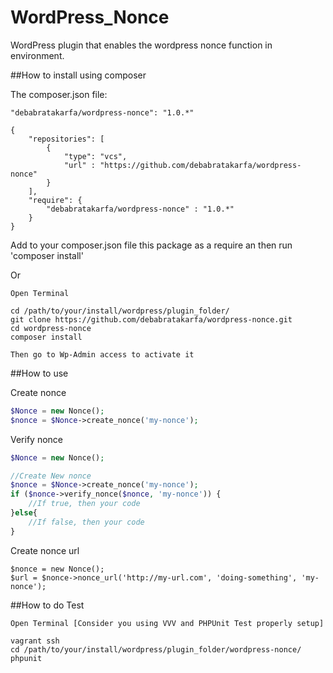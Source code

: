 # WordPress_Nonce
WordPress plugin that enables the wordpress nonce function in environment.

##How to install using composer

The composer.json file:
```
"debabratakarfa/wordpress-nonce": "1.0.*"

{
	"repositories": [
		{
			"type": "vcs",
			"url" : "https://github.com/debabratakarfa/wordpress-nonce"
		}
	],
	"require": {
		"debabratakarfa/wordpress-nonce" : "1.0.*"
	}
}

```

Add to your composer.json file this package as a require an then run 'composer install'

Or

```
Open Terminal

cd /path/to/your/install/wordpress/plugin_folder/
git clone https://github.com/debabratakarfa/wordpress-nonce.git
cd wordpress-nonce
composer install

Then go to Wp-Admin access to activate it

```
##How to use

Create nonce
```php
$Nonce = new Nonce();
$nonce = $Nonce->create_nonce('my-nonce');
```

Verify nonce
```php
$Nonce = new Nonce();

//Create New nonce
$nonce = $Nonce->create_nonce('my-nonce');
if ($nonce->verify_nonce($nonce, 'my-nonce')) {
	//If true, then your code
}else{
	//If false, then your code
}
```

Create nonce url

```
$nonce = new Nonce();
$url = $nonce->nonce_url('http://my-url.com', 'doing-something', 'my-nonce');
```

##How to do Test

```
Open Terminal [Consider you using VVV and PHPUnit Test properly setup]

vagrant ssh
cd /path/to/your/install/wordpress/plugin_folder/wordpress-nonce/
phpunit
```
